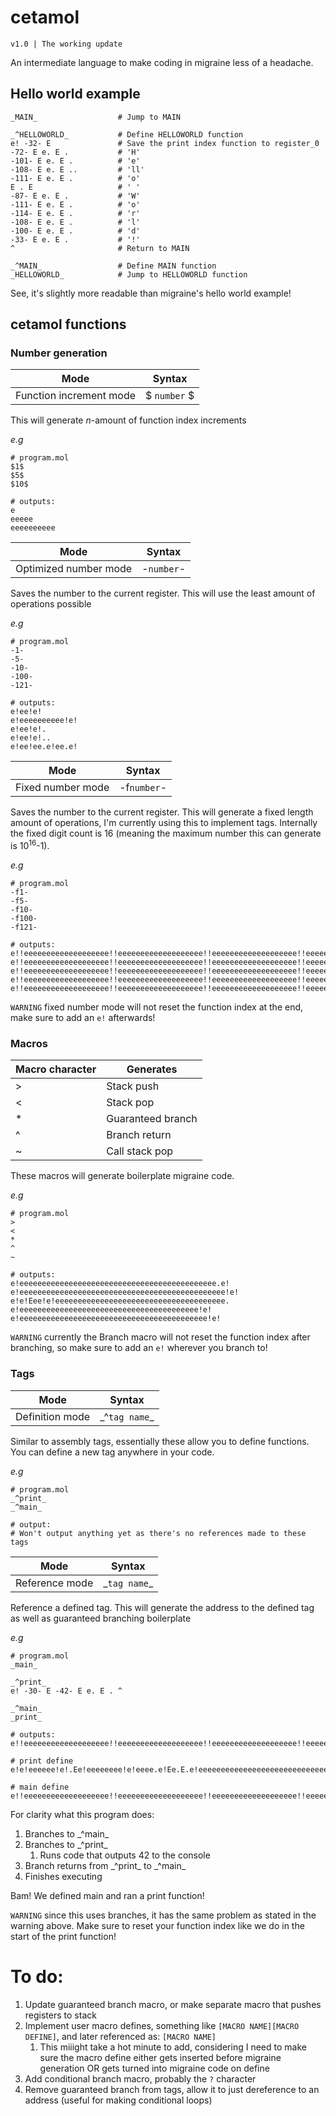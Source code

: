 # cetamol
`v1.0 | The working update`

An intermediate language to make coding in migraine less of a headache.

## Hello world example
```
_MAIN_                  # Jump to MAIN

_^HELLOWORLD_           # Define HELLOWORLD function
e! -32- E				# Save the print index function to register_0
-72- E e. E .			# 'H'
-101- E e. E .			# 'e'
-108- E e. E ..			# 'll'
-111- E e. E .			# 'o'
E . E					# ' '
-87- E e. E .			# 'W'
-111- E e. E .			# 'o'
-114- E e. E .			# 'r'
-108- E e. E .			# 'l'
-100- E e. E .			# 'd'
-33- E e. E .			# '!'
^                       # Return to MAIN

_^MAIN_                 # Define MAIN function
_HELLOWORLD_            # Jump to HELLOWORLD function
```
See, it's slightly more readable than migraine's hello world example!

## cetamol functions
### Number generation
| Mode | Syntax |
| -- | -- |
| Function increment mode | \$ `number` \$ |

This will generate *n*-amount of function index increments

*e.g*
```
# program.mol
$1$
$5$
$10$

# outputs:
e
eeeee
eeeeeeeeee
```

| Mode | Syntax |
| -- | -- |
| Optimized number mode | -`number`- |

Saves the number to the current register. This will use the least amount of operations possible

*e.g*
```
# program.mol
-1-
-5-
-10-
-100-
-121-

# outputs:
e!ee!e!
e!eeeeeeeeee!e!
e!ee!e!.
e!ee!e!..
e!ee!ee.e!ee.e!
```

| Mode | Syntax |
| -- | -- |
| Fixed number mode | -f`number`- |

Saves the number to the current register. This will generate a fixed length amount of operations, I'm currently using this to implement tags. Internally the fixed digit count is 16 (meaning the maximum number this can generate is 10<sup>16</sup>-1).

*e.g*
```
# program.mol
-f1-
-f5-
-f10-
-f100-
-f121-

# outputs:
e!!eeeeeeeeeeeeeeeeeee!!eeeeeeeeeeeeeeeeeee!!eeeeeeeeeeeeeeeeeee!!eeeeeeeeeeeeeeeeeee!!eeeeeeeeeeeeeeeeeee!!eeeeeeeeeeeeeeeeeee!!eeeeeeeeeeeeeeeeeee!!eeeeeeeeeeeeeeeeeee!!eeeeeeeeeeeeeeeeeee!!eeeeeeeeeeeeeeeeeee!!eeeeeeeeeeeeeeeeeee!!eeeeeeeeeeeeeeeeeee!!eeeeeeeeeeeeeeeeeee!!eeeeeeeeeeeeeeeeeee!!eeeeeeeeeeeeeeeeeee!ee.eeeeeeeeeeeeeeee
e!!eeeeeeeeeeeeeeeeeee!!eeeeeeeeeeeeeeeeeee!!eeeeeeeeeeeeeeeeeee!!eeeeeeeeeeeeeeeeeee!!eeeeeeeeeeeeeeeeeee!!eeeeeeeeeeeeeeeeeee!!eeeeeeeeeeeeeeeeeee!!eeeeeeeeeeeeeeeeeee!!eeeeeeeeeeeeeeeeeee!!eeeeeeeeeeeeeeeeeee!!eeeeeeeeeeeeeeeeeee!!eeeeeeeeeeeeeeeeeee!!eeeeeeeeeeeeeeeeeee!!eeeeeeeeeeeeeeeeeee!!eeeeeeeeeeeeeeeeeee!eeeeeeeeee.eeeeeeee
e!!eeeeeeeeeeeeeeeeeee!!eeeeeeeeeeeeeeeeeee!!eeeeeeeeeeeeeeeeeee!!eeeeeeeeeeeeeeeeeee!!eeeeeeeeeeeeeeeeeee!!eeeeeeeeeeeeeeeeeee!!eeeeeeeeeeeeeeeeeee!!eeeeeeeeeeeeeeeeeee!!eeeeeeeeeeeeeeeeeee!!eeeeeeeeeeeeeeeeeee!!eeeeeeeeeeeeeeeeeee!!eeeeeeeeeeeeeeeeeee!!eeeeeeeeeeeeeeeeeee!!eeeeeeeeeeeeeeeeeee!ee.eeeeeeeeeeeeeeeee!.eeeeeeeeeeeeeeeeee
e!!eeeeeeeeeeeeeeeeeee!!eeeeeeeeeeeeeeeeeee!!eeeeeeeeeeeeeeeeeee!!eeeeeeeeeeeeeeeeeee!!eeeeeeeeeeeeeeeeeee!!eeeeeeeeeeeeeeeeeee!!eeeeeeeeeeeeeeeeeee!!eeeeeeeeeeeeeeeeeee!!eeeeeeeeeeeeeeeeeee!!eeeeeeeeeeeeeeeeeee!!eeeeeeeeeeeeeeeeeee!!eeeeeeeeeeeeeeeeeee!!eeeeeeeeeeeeeeeeeee!ee.eeeeeeeeeeeeeeeee!.eeeeeeeeeeeeeeeeeee!.eeeeeeeeeeeeeeeeee
e!!eeeeeeeeeeeeeeeeeee!!eeeeeeeeeeeeeeeeeee!!eeeeeeeeeeeeeeeeeee!!eeeeeeeeeeeeeeeeeee!!eeeeeeeeeeeeeeeeeee!!eeeeeeeeeeeeeeeeeee!!eeeeeeeeeeeeeeeeeee!!eeeeeeeeeeeeeeeeeee!!eeeeeeeeeeeeeeeeeee!!eeeeeeeeeeeeeeeeeee!!eeeeeeeeeeeeeeeeeee!!eeeeeeeeeeeeeeeeeee!!eeeeeeeeeeeeeeeeeee!ee.eeeeeeeeeeeeeeeee!eeee.eeeeeeeeeeeeeee!ee.eeeeeeeeeeeeeeee

```

`WARNING` fixed number mode will not reset the function index at the end, make sure to add an `e!` afterwards!

### Macros
| Macro character | Generates |
| -- | -- |
| > | Stack push |
| < | Stack pop |
| * | Guaranteed branch |
| ^ | Branch return |
| ~ | Call stack pop |

These macros will generate boilerplate migraine code.

*e.g*
```
# program.mol
>
<
*
^
~

# outputs:
e!eeeeeeeeeeeeeeeeeeeeeeeeeeeeeeeeeeeeeeeeeeee.e!
e!eeeeeeeeeeeeeeeeeeeeeeeeeeeeeeeeeeeeeeeeeeeeee!e!
e!e!Eee!e!eeeeeeeeeeeeeeeeeeeeeeeeeeeeeeeeeeeeee.
e!eeeeeeeeeeeeeeeeeeeeeeeeeeeeeeeeeeeeeeee!e!
e!eeeeeeeeeeeeeeeeeeeeeeeeeeeeeeeeeeeeeeeeee!e!
```

`WARNING` currently the Branch macro will not reset the function index after branching, so make sure to add an `e!` wherever you branch to!

### Tags
| Mode | Syntax |
| --- | --- |
| Definition mode | \_^`tag name`\_ |

Similar to assembly tags, essentially these allow you to define functions. You can define a new tag anywhere in your code.

*e.g*
```
# program.mol
_^print_
_^main_

# output:
# Won't output anything yet as there's no references made to these tags
```

| Mode | Syntax |
| --- | --- |
| Reference mode | \_`tag name`\_ |

Reference a defined tag. This will generate the address to the defined tag as well as guaranteed branching boilerplate

*e.g*
```
# program.mol
_main_

_^print_
e! -30- E -42- E e. E . ^

_^main_
_print_

# outputs:
e!!eeeeeeeeeeeeeeeeeee!!eeeeeeeeeeeeeeeeeee!!eeeeeeeeeeeeeeeeeee!!eeeeeeeeeeeeeeeeeee!!eeeeeeeeeeeeeeeeeee!!eeeeeeeeeeeeeeeeeee!!eeeeeeeeeeeeeeeeeee!!eeeeeeeeeeeeeeeeeee!!eeeeeeeeeeeeeeeeeee!!eeeeeeeeeeeeeeeeeee!!eeeeeeeeeeeeeeeeeee!!eeeeeeeeeeeeeeeeeee!!eeeeeeeeeeeeeeeeeee!eeeeeeee.eeeeeeeeeee!eeeeeeeeeeee.eeeeeee!eeeeeeeeeeeeeeeeee.e!Eee!e!eeeeeeeeeeeeeeeeeeeeeeeeeeeeeeeeeeeeee.

# print define
e!e!eeeeee!e!.Ee!eeeeeeee!e!eeee.e!Ee.E.e!eeeeeeeeeeeeeeeeeeeeeeeeeeeeeeeeeeeeeeee!e!

# main define
e!!eeeeeeeeeeeeeeeeeee!!eeeeeeeeeeeeeeeeeee!!eeeeeeeeeeeeeeeeeee!!eeeeeeeeeeeeeeeeeee!!eeeeeeeeeeeeeeeeeee!!eeeeeeeeeeeeeeeeeee!!eeeeeeeeeeeeeeeeeee!!eeeeeeeeeeeeeeeeeee!!eeeeeeeeeeeeeeeeeee!!eeeeeeeeeeeeeeeeeee!!eeeeeeeeeeeeeeeeeee!!eeeeeeeeeeeeeeeeeee!!eeeeeeeeeeeeeeeeeee!eeeeee.eeeeeeeeeeeee!eeeeeeeeeeeeeeee.eee!eeeeeeee.eeeeeeeeeee!Eee!e!eeeeeeeeeeeeeeeeeeeeeeeeeeeeeeeeeeeeee.
```
For clarity what this program does:

1. Branches to \_^main\_
1. Branches to \_^print\_
    1. Runs code that outputs 42 to the console
1. Branch returns from \_^print\_ to \_^main\_
1. Finishes executing

Bam! We defined main and ran a print function!

`WARNING` since this uses branches, it has the same problem as stated in the warning above. Make sure to reset your function index like we do in the start of the print function!

# To do:
1. Update guaranteed branch macro, or make separate macro that pushes registers to stack
1. Implement user macro defines, something like `[MACRO NAME][MACRO DEFINE]`, and later referenced as: `[MACRO NAME]`
    1. This miiight take a hot minute to add, considering I need to make sure the macro define either gets inserted before migraine generation OR gets turned into migraine code on define
1. Add conditional branch macro, probably the `?` character
1. Remove guaranteed branch from tags, allow it to just dereference to an address (useful for making conditional loops)
